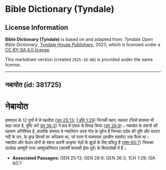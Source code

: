 # Bible Dictionary (Tyndale)

## License Information

**Bible Dictionary (Tyndale)** is based on and adapted from: _Tyndale Open Bible Dictionary_, [Tyndale House Publishers](https://tyndaleopenresources.com/), 2023, which is licensed under a [CC BY-SA 4.0 license](https://creativecommons.org/licenses/by-sa/4.0/legalcode.en).

This markdown version (created `2025-10-06`) is provided under the same license.



--------------------------------

## नबायोत (id: 381725)

नेबायोत
=======

इश्माएल के 12 पुत्रों में से पहलौठा ([उत 25:13](https://ref.ly/Gen25:13); [1 इति 1:29](https://ref.ly/1Chr1:29)) जिनकी बहन, महलत (जिसे बासमत भी कहा जाता है, पुष्टि करें [उत 36:3](https://ref.ly/Gen36:3)) ने बाद में एसाव से विवाह किया ([उत 28:9](https://ref.ly/Gen28:9))। नबायोत के वंशजों की पहचान अनिश्चित है, हालांकि संभवतः वे नबातियन अरब गोत्र के पूर्वज हैं जिनका एदोम की भूमि और यरदन नदी के पार, के कुछ हिस्सों पर अधिकार था, जो उत्तर में पलमायरा (प्राचीन तदमोर) तक फैला था। नबायोत और केदार दोनों के वंशज अपनी उत्कृष्ट भेड़ों के झुंडों के लिए प्रसिद्ध हैं ([यशा 60:7](https://ref.ly/Isa60:7)) जिसका उल्लेख अश्शूरी राजा अश्शुरबनिपाल (सातवीं शताब्दी ईसा पूर्व) के शिलालेखों में हैं।

* **Associated Passages:** GEN 25:13; GEN 28:9; GEN 36:3; 1CH 1:29; ISA 60:7

